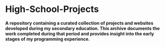 # High-School-Projects
**A repository containing a curated collection of projects and websites developed during my secondary education. This archive documents the work completed during that period and provides insight into the early stages of my programming experience.**
